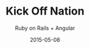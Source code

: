 ---
title: Kick Off Nation
subtitle: Ruby on Rails + Angular
layout: default
modal-id: 2
date: 2015-05-08
img: kickOFF.png
thumbnail: kickoffnation-thumbnail.png
alt: kickoffnation
project-date: May 2016
client: Kick Off Nation
category: Web Development
description: Kickoffnation is an indian start up revolutionizing sports in India. The app has many different applications i.e. customer facing, organzier app etc. Tech stack involves Ruby on Rails, AngularjS & Sass.
status: Past

---